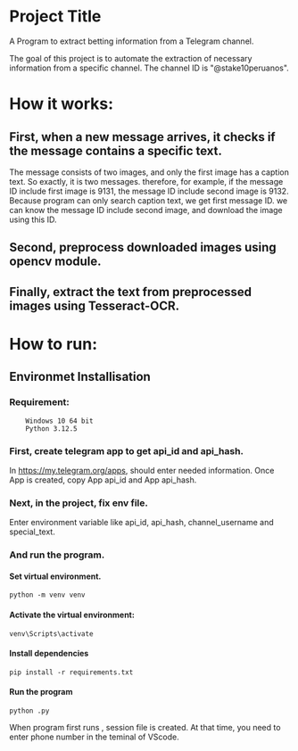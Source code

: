 # Project Title

A Program to extract betting information from a Telegram channel.

The goal of this project is to automate the extraction of necessary information from a specific channel.
The channel ID is "@stake10peruanos".

# How it works:

## First, when a new message arrives, it checks if the message contains a specific text.
The message consists of two images, and only the first image has a caption text. So exactly, it is two messages.
therefore, for example, if the message ID include first image is 9131, the message ID include second image is 9132.
Because program can only search caption text, we get first message ID.
we can know the message ID include second image, and download the image using this ID.
## Second, preprocess downloaded images using opencv module.
## Finally, extract the text from preprocessed images using Tesseract-OCR.

# How to run:

## Environmet Installisation
### Requirement:
        Windows 10 64 bit
        Python 3.12.5

### First, create telegram app to get api_id  and api_hash.

In https://my.telegram.org/apps, should enter needed information.
Once App is created, copy App api_id and App api_hash.
### Next, in the project, fix env file.
Enter environment variable like api_id, api_hash, channel_username and special_text.

### And run the program.

#### Set virtual environment.
`python -m venv venv`

#### Activate the virtual environment:
`venv\Scripts\activate`

#### Install dependencies
`pip install -r requirements.txt`

#### Run the program
`python .py`

When program first runs , session file is created.
At that time, you need to enter phone number in the teminal of VScode.
